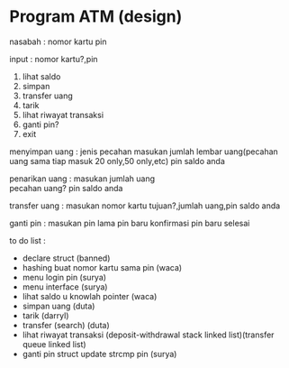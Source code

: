 # Program ATM (design)
nasabah : 
nomor kartu
pin

input : 
nomor kartu?,pin

1. lihat saldo
2. simpan
3. transfer uang
4. tarik
5. lihat riwayat transaksi
6. ganti pin?
7. exit

menyimpan uang :
jenis pecahan 
masukan jumlah lembar uang(pecahan uang sama tiap masuk 20 only,50 only,etc)
pin
saldo anda

penarikan uang :
masukan jumlah uang        		
pecahan uang?
pin
saldo anda

transfer uang : 
masukan nomor kartu tujuan?,jumlah uang,pin
saldo anda

ganti pin :
masukan pin lama
pin baru
konfirmasi pin baru
selesai

to do list :
- declare struct (banned)
- hashing buat nomor kartu sama pin (waca)
- menu login pin  (surya)
- menu interface  (surya)
- lihat saldo u knowlah  pointer (waca)
- simpan uang (duta)
- tarik (darryl)
- transfer (search) (duta)
- lihat riwayat transaksi (deposit-withdrawal stack linked list)(transfer queue linked list) 
- ganti pin struct update strcmp pin (surya)
